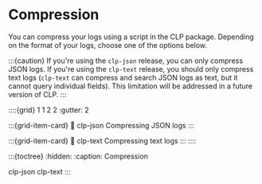 # Compression

You can compress your logs using a script in the CLP package. Depending on the format of your logs,
choose one of the options below.

:::{caution}
If you're using the `clp-json` release, you can only compress JSON logs. If you're using the
`clp-text` release, you should only compress text logs (`clp-text` can compress and search JSON logs
as text, but it cannot query individual fields). This limitation will be addressed in a future
version of CLP.
:::

::::{grid} 1 1 2 2
:gutter: 2

:::{grid-item-card}
:link: clp-json
Compressing JSON logs
:::

:::{grid-item-card}
:link: clp-text
Compressing text logs
:::
::::

:::{toctree}
:hidden:
:caption: Compression

clp-json
clp-text
:::
